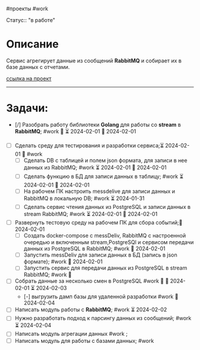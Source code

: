 #проекты
#work

Статус:: "в работе"
# Описание
Сервис агрегирует данные из сообщений __RabbitMQ__ и собирает их в базе данных с отчетами.

[ссылка на проект](https://github.com/SouthUral/agg-data-per-shift)

___

# Задачи:
- [/] Разобрать работу библиотеки __Golang__  для работы со __stream__ в __RabbitMQ__; #work  🔼 ⏳ 2024-02-01 📅 2024-02-01
- [ ] Сделать среду для тестирования и разработки сервиса;⏳ 2024-02-01 🔼 #work 
	- [ ] Сделать DB с таблицей и полем json  формата, для записи в нее данных из RabbitMQ; #work  ⏳ 2024-02-01 📅 2024-02-01
	- [ ] Сделать функцию в БД для записи данных в таблицу; #work  ⏳ 2024-02-01 📅 2024-02-01
	- [ ] На рабочем ПК настроить messdelive для записи данных и RabbitMQ в локальную DB; #work  ⏳ 2024-01-31
	- [ ] Сделать сервис чтения данных из PostgreSQL и записи данных в stream RabbitMQ; #work  ⏳ 2024-02-01 📅 2024-02-01
- [ ] Развернуть тестовую среду на рабочем ПК для сбора событий;📅 2024-02-01 
	- [ ] Создать  docker-compose c messDeliv, RabbitMQ с настроенной очередью и включенным stream,PostgreSQl и сервисом передачи данных из PostgreSQL в RabbitMQ; #work  📅 2024-02-01 
	- [ ] Запустить messDeliv для записи данных в БД (запись в json формате); #work  📅 2024-02-01 
	- [ ] Запустить сервис для передачи данных из PostgreSQL в stream RabbitMQ; #work  📅 
- [ ] Собрать данные за несколько смен в PostgreSQL #work   🔼 🛫 2024-02-01 ⏳ 2024-02-03
	- [-] выгрузить дамп базы для удаленной разработки #work 📅 2024-02-04
- [ ] Написать модуль работы с __RabbitMQ__; #work ⏳ 2024-02-02 
- [ ] Нужно разработать подход к парсингу данных из сообщений; #work ⏳ 2024-02-04 
- [ ] Написать модуль агрегации данных #work ;
- [ ] Написать модуль для работы с базами данных; #work 